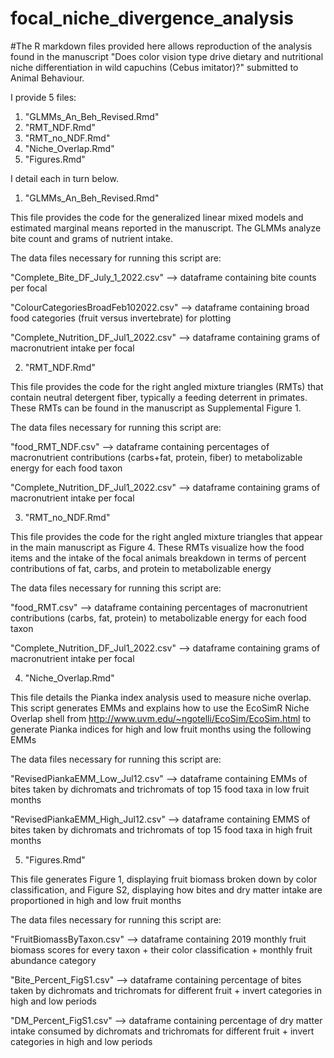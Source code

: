 # focal_niche_divergence_analysis

#The R markdown files provided here allows reproduction of the analysis found in the manuscript "Does color vision type drive dietary and nutritional niche differentiation in wild capuchins (Cebus imitator)?" submitted to Animal Behaviour. 

I provide 5 files:
1) "GLMMs_An_Beh_Revised.Rmd"
2) "RMT_NDF.Rmd"
3) "RMT_no_NDF.Rmd"
4) "Niche_Overlap.Rmd"
5) "Figures.Rmd"

I detail each in turn below.

1) "GLMMs_An_Beh_Revised.Rmd"

This file provides the code for the generalized linear mixed models and estimated marginal means reported in the manuscript. The GLMMs analyze bite count and grams of nutrient intake.

The data files necessary for running this script are:

"Complete_Bite_DF_July_1_2022.csv" --> dataframe containing bite counts per focal

"ColourCategoriesBroadFeb102022.csv" --> dataframe containing broad food categories (fruit versus invertebrate) for plotting

"Complete_Nutrition_DF_Jul1_2022.csv" --> dataframe containing grams of macronutrient intake per focal

2) "RMT_NDF.Rmd"

This file provides the code for the right angled mixture triangles (RMTs) that contain neutral detergent fiber, typically a feeding deterrent in primates. These RMTs can be found in the manuscript as Supplemental Figure 1.

The data files necessary for running this script are:

"food_RMT_NDF.csv" --> dataframe containing percentages of macronutrient contributions (carbs+fat, protein, fiber) to metabolizable energy for each food taxon

"Complete_Nutrition_DF_Jul1_2022.csv" --> dataframe containing grams of macronutrient intake per focal

3) "RMT_no_NDF.Rmd"

This file provides the code for the right angled mixture triangles that appear in the main manuscript as Figure 4. These RMTs visualize how the food items and the intake of the focal animals breakdown in terms of percent contributions of fat, carbs, and protein to metabolizable energy

The data files necessary for running this script are:

"food_RMT.csv" --> dataframe containing percentages of macronutrient contributions (carbs, fat, protein) to metabolizable energy for each food taxon

"Complete_Nutrition_DF_Jul1_2022.csv" --> dataframe containing grams of macronutrient intake per focal


4) "Niche_Overlap.Rmd"

This file details the Pianka index analysis used to measure niche overlap. This script generates EMMs and explains how to use the EcoSimR Niche Overlap shell from http://www.uvm.edu/~ngotelli/EcoSim/EcoSim.html to generate Pianka indices for high and low fruit months using the following EMMs

The data files necessary for running this script are:

"RevisedPiankaEMM_Low_Jul12.csv" --> dataframe containing EMMs of bites taken by dichromats and trichromats of top 15 food taxa in low fruit months

"RevisedPiankaEMM_High_Jul12.csv" --> dataframe containing EMMS of bites taken by dichromats and trichromats of top 15 food taxa in high fruit months


5) "Figures.Rmd"

This file generates Figure 1, displaying fruit biomass broken down by color classification, and Figure S2, displaying how bites and dry matter intake are proportioned in high and low fruit months

The data files necessary for running this script are:

"FruitBiomassByTaxon.csv" --> dataframe containing 2019 monthly fruit biomass scores for every taxon + their color classification + monthly fruit abundance category

"Bite_Percent_FigS1.csv" --> dataframe containing percentage of bites taken by dichromats and trichromats for different fruit + invert categories in high and low periods

"DM_Percent_FigS1.csv" --> dataframe containing percentage of dry matter intake consumed by dichromats and trichromats for different fruit + invert categories in high and low periods
